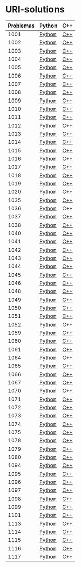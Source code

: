 # URI-solutions

| Problemas                           | Python | C++ |
|-------------------------------------|--------|--------|
| 1001 | [Python](./python/1001.py) | [C++](./c++/1001.cpp) |
| 1002 | [Python](./python/1002.py) | [C++](./c++/1002.cpp) |
| 1003 | [Python](./python/1003.py) | [C++](./c++/1003.cpp) |
| 1004 | [Python](./python/1004.py) | [C++](./c++/1004.cpp) |
| 1005 | [Python](./python/1005.py) | [C++](./c++/1005.cpp) |
| 1006 | [Python](./python/1006.py) | [C++](./c++/1006.cpp) |
| 1007 | [Python](./python/1007.py) | [C++](./c++/1007.cpp) |
| 1008 | [Python](./python/1008.py) | [C++](./c++/1008.cpp) |
| 1009 | [Python](./python/1009.py) | [C++](./c++/1009.cpp) |
| 1010 | [Python](./python/1010.py) | [C++](./c++/1010.cpp) |
| 1011 | [Python](./python/1011.py) | [C++](./c++/1011.cpp) |
| 1012 | [Python](./python/1012.py) | [C++](./c++/1012.cpp) |
| 1013 | [Python](./python/1013.py) | [C++](./c++/1013.cpp) |
| 1014 | [Python](./python/1014.py) | [C++](./c++/1014.cpp) |
| 1015 | [Python](./python/1015.py) | [C++](./c++/1015.cpp) |
| 1016 | [Python](./python/1016.py) | [C++](./c++/1016.cpp) |
| 1017 | [Python](./python/1017.py) | [C++](./c++/1017.cpp) |
| 1018 | [Python](./python/1018.py) | [C++](./c++/1018.cpp) |
| 1019 | [Python](./python/1019.py) | [C++](./c++/1019.cpp) |
| 1020 | [Python](./python/1020.py) | [C++](./c++/1020.cpp) |
| 1035 | [Python](./python/1035.py) | [C++](./c++/1035.cpp) |
| 1036 | [Python](./python/1036.py) | C++ |
| 1037 | [Python](./python/1037.py) | [C++](./c++/1037.cpp) |
| 1038 | [Python](./python/1038.py) | [C++](./c++/1038.cpp) |
| 1040 | [Python](./python/1040.py) | [C++](./c++/1040.cpp) |
| 1041 | [Python](./python/1041.py) | [C++](./c++/1041.cpp) |
| 1042 | [Python](./python/1042.py) | [C++](./c++/1042.cpp) |
| 1043 | [Python](./python/1043.py) | [C++](./c++/1043.cpp) |
| 1044 | [Python](./python/1044.py) | [C++](./c++/1044.cpp) |
| 1045 | [Python](./python/1045.py) | [C++](./c++/1045.cpp) |
| 1046 | [Python](./python/1046.py) | [C++](./c++/1046.cpp) |
| 1048 | [Python](./python/1048.py) | [C++](./c++/1048.cpp) |
| 1049 | [Python](./python/1049.py) | [C++](./c++/1049.cpp) |
| 1050 | [Python](./python/1050.py) | [C++](./c++/1050.cpp) |
| 1051 | [Python](./python/1051.py) | [C++](./c++/1051.cpp) |
| 1052 | [Python](./python/1052.py) | C++ |
| 1059 | [Python](./python/1059.py) | [C++](./c++/1059.cpp) |
| 1060 | [Python](./python/1060.py) | [C++](./c++/1060.cpp) |
| 1061 | [Python](./python/1061.py) | [C++](./c++/1061.cpp) |
| 1064 | [Python](./python/1064.py) | [C++](./c++/1064.cpp) |
| 1065 | [Python](./python/1065.py) | [C++](./c++/1065.cpp) |
| 1066 | [Python](./python/1066.py) | [C++](./c++/1066.cpp) |
| 1067 | [Python](./python/1067.py) | [C++](./c++/1067.cpp) |
| 1070 | [Python](./python/1070.py) | [C++](./c++/1070.cpp) |
| 1071 | [Python](./python/1071.py) | [C++](./c++/1071.cpp) |
| 1072 | [Python](./python/1072.py) | [C++](./c++/1072.cpp) |
| 1073 | [Python](./python/1073.py) | [C++](./c++/1073.cpp) |
| 1074 | [Python](./python/1074.py) | [C++](./c++/1074.cpp) |
| 1075 | [Python](./python/1075.py) | [C++](./c++/1075.cpp) |
| 1078 | [Python](./python/1078.py) | [C++](./c++/1078.cpp) |
| 1079 | [Python](./python/1079.py) | [C++](./c++/1079.cpp) |
| 1080 | [Python](./python/1080.py) | [C++](./c++/1080.cpp) |
| 1094 | [Python](./python/1094.py) | [C++](./c++/1094.cpp) |
| 1095 | [Python](./python/1095.py) | [C++](./c++/1095.cpp) |
| 1096 | [Python](./python/1096.py) | [C++](./c++/1096.cpp) |
| 1097 | [Python](./python/1097.py) | [C++](./c++/1097.cpp) |
| 1098 | [Python](./python/1098.py) | [C++](./c++/1098.cpp) |
| 1099 | [Python](./python/1099.py) | [C++](./c++/1099.cpp) |
| 1101 | [Python](./python/1101.py) | [C++](./c++/1101.cpp) |
| 1113 | [Python](./python/1113.py) | [C++](./c++/1113.cpp) |
| 1114 | [Python](./python/1114.py) | [C++](./c++/1114.cpp) |
| 1115 | [Python](./python/1115.py) | [C++](./c++/1115.cpp) |
| 1116 | [Python](./python/1116.py) | [C++](./c++/1116.cpp) |
| 1117 | [Python](./python/1117.py) | [C++](./c++/1117.cpp) |
